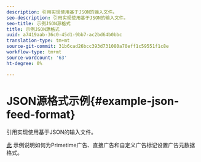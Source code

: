 ```yaml
---
description: 引用实现使用基于JSON的输入文件。
seo-description: 引用实现使用基于JSON的输入文件。
seo-title: 示例JSON源格式
title: 示例JSON源格式
uuid: a7419aab-36c0-45d1-9bb7-ac2bd64b0bbc
translation-type: tm+mt
source-git-commit: 31b6cad26bcc393d731080a70eff1c59551f1c8e
workflow-type: tm+mt
source-wordcount: '63'
ht-degree: 0%

---
```



# JSON源格式示例{#example-json-feed-format}

引用实现使用基于JSON的输入文件。

[此](https://help.adobe.com/en_US/primetime/api/reference_implementation/json-example.json) 示例说明如何为Primetime广告、直接广告和自定义广告标记设置广告元数据格式。